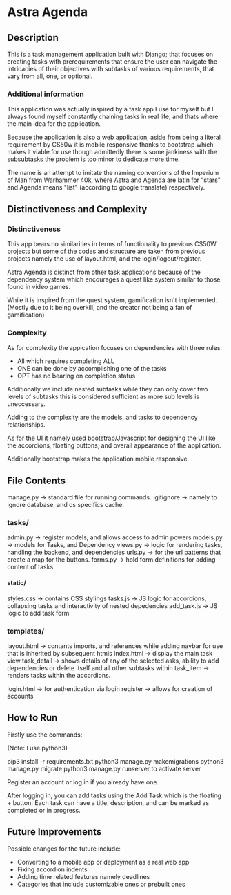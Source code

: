 # Astra Agenda

## Description

This is a task management application built with Django; that focuses on creating tasks with prerequirements that ensure the user can navigate the intricacies of their objectives with subtasks of various requirements, that vary from all, one, or optional.

### Additional information

This application was actually inspired by a task app I use for myself but I always found myself constantly chaining tasks in real life, and thats where the main idea for the application.

Because the application is also a web application, aside from being a literal requirement by CS50w it is mobile responsive thanks to bootstrap which makes it viable for use though admittedly there is some jankiness with the subsubtasks the problem is too minor to dedicate more time.

The name is an attempt to imitate the naming conventions of the Imperium of Man from Warhammer 40k, where Astra and Agenda are latin for "stars" and Agenda means "list" (according to google translate) respectively.

## Distinctiveness and Complexity

### Distinctiveness 

This app bears no similarities in terms of functionality to previous CS50W projects but some of the codes and structure are taken from previous projects namely the use of layout.html, and the login/logout/register.

Astra Agenda is distinct from other task applications because of the dependency system which encourages a quest like system similar to those found in video games.

While it is inspired from the quest system, gamification isn't implemented. (Mostly due to it being overkill, and the creator not being a fan of gamification)

### Complexity

As for complexity the appication focuses on dependencies with three rules:

- All which requires completing ALL
- ONE can be done by accomplishing one of the tasks
- OPT has no bearing on completion status

Additionally we include nested subtasks while they can only cover two levels of subtasks this is considered sufficient as more sub levels is uneccessary.

Adding to the complexity are the models, and tasks to dependency relationships.

As for the UI it namely used bootstrap/Javascript for designing the UI like the accordions, floating buttons, and overall appearance of the application.

Additionally bootstrap makes the application mobile responsive.

## File Contents

manage.py   -> standard file for running commands.
.gitignore  -> namely to ignore database, and os specifics cache.

### tasks/
admin.py    -> register models, and allows access to admin powers
models.py   -> models for Tasks, and Dependency
views.py    -> logic for rendering tasks, handling the backend, and dependencies
urls.py     -> for the url patterns that create a map for the buttons.
forms.py    -> hold form definitions for adding content of tasks

#### static/
styles.css  ->  contains CSS stylings
tasks.js    ->  JS logic for accordions, collapsing tasks and interactivity of nested depedencies
add_task.js ->  JS logic to add task form

### templates/
layout.html -> contants imports, and references while adding navbar for use that is inherited by subsequent htmls
index.html  -> display the main task view
task_detail -> shows details of any of the selected asks, ability to add dependencies or delete itself and all other subtasks within
task_item   -> renders tasks within the accordions.

login.html  -> for authentication via login
register    -> allows for creation of accounts

## How to Run

Firstly use the commands:

(Note: I use python3)

pip3 install -r requirements.txt
python3 manage.py makemigrations
python3 manage.py migrate
python3 manage.py runserver to activate server

Register an account or log in if you already have one.

After logging in, you can add tasks using the Add Task which is the floating + button. Each task can have a title, description, and can be marked as completed or in progress.

## Future Improvements

Possible changes for the future include:

- Converting to a mobile app or deployment as a real web app
- Fixing accordion indents
- Adding time related features namely deadlines
- Categories that include customizable ones or prebuilt ones